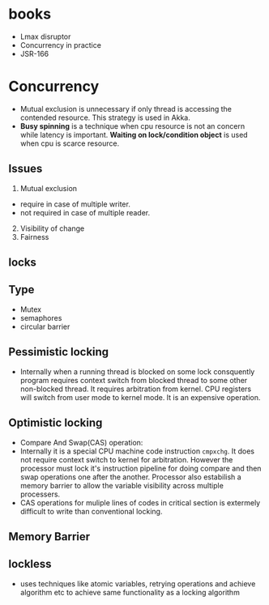 # books
 - Lmax disruptor
 - Concurrency in practice
 - JSR-166

# Concurrency
 - Mutual exclusion is unnecessary if only thread is accessing the contended resource. This strategy is used in Akka.
 - **Busy spinning** is a technique when cpu resource is not an concern while latency is important. **Waiting on lock/condition object** is used when cpu is scarce resource.


## Issues
 1. Mutual exclusion
  - require in case of multiple writer.
  - not required in case of multiple reader.
 2. Visibility of change
 3. Fairness

## locks
 ## Type
  - Mutex
  - semaphores
  - circular barrier
 
 ## Pessimistic locking
  - Internally when a running thread is blocked on some lock consquently program requires context switch from blocked thread to some other non-blocked thread. It requires arbitration from kernel. CPU registers will switch from user mode to kernel mode. It is an expensive operation.

 ## Optimistic locking
  - Compare And Swap(CAS) operation:
  - Internally it is a special CPU machine code instruction `cmpxchg`. It does not require context switch to kernel for arbitration. However the processor must lock it's instruction pipeline for doing compare and then swap operations one after the another. Processor also estabilish a memory barrier to allow the variable visibility across multiple processers.
  - CAS operations for muliple lines of codes in critical section is extermely difficult to write than conventional locking.

## Memory Barrier


## lockless 
 - uses techniques like atomic variables, retrying operations and achieve algorithm etc to achieve same functionality as a locking algorithm


   



